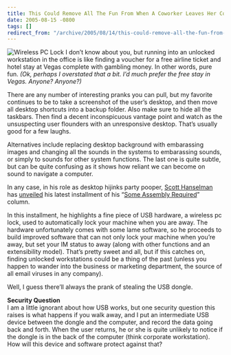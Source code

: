 ```yaml
---
title: This Could Remove All The Fun From When A Coworker Leaves Her Computer Unlocked
date: 2005-08-15 -0800
tags: []
redirect_from: "/archive/2005/08/14/this-could-remove-all-the-fun-from-when-a-coworker-leaves-her-computer-unlocked.aspx/"
---
```


![Wireless PC Lock](https://haacked.com/images/wirelesspclock.gif) I
don’t know about you, but running into an unlocked workstation in the
office is like finding a voucher for a free airline ticket and hotel
stay at Vegas complete with gambling money. In other words, pure fun.
*(Ok, perhaps I overstated that a bit. I’d much prefer the free stay in
Vegas. Anyone? Anyone?)*

There are any number of interesting pranks you can pull, but my favorite
continues to be to take a screenshot of the user’s desktop, and then
move all desktop shortcuts into a backup folder. Also make sure to hide
all the taskbars. Then find a decent inconspicuous vantage point and
watch as the unsuspecting user flounders with an unresponsive desktop.
That’s usually good for a few laughs.

Alternatives include replacing desktop background with embarassing
images and changing all the sounds in the systems to embarassing sounds,
or simply to sounds for other system functions. The last one is quite
subtle, but can be quite confusing as it shows how reliant we can become
on sound to navigate a computer.

In any case, in his role as desktop hijinks party pooper, [Scott
Hanselman](http://www.hanselman.com/blog/) has
[unveiled](http://www.hanselman.com/blog/PermaLink,guid,e2f7b2ed-27b9-471d-97b3-e3fed7dd0b8c.aspx)
his latest installment of his “[Some Assembly
Required](http://msdn.microsoft.com/coding4fun/someassemblyrequired/isthatyou/default.aspx)”
column.

In this installment, he highlights a fine piece of USB hardware, a
wireless pc lock, used to automatically lock your machine when you are
away. The hardware unfortunately comes with some lame software, so he
proceeds to build improved software that can not only lock your machine
when you’re away, but set your IM status to away (along with other
functions and an extensibility model). That’s pretty sweet and all, but
if this catches on, finding unlocked workstations could be a thing of
the past (unless you happen to wander into the business or marketing
department, the source of all email viruses in any company).

Well, I guess there’ll always the prank of stealing the USB dongle.

**Security Question**\
 I am a little ignorant about how USB works, but one security question
this raises is what happens if you walk away, and I put an intermediate
USB device between the dongle and the computer, and record the data
going back and forth. When the user returns, he or she is quite unlikely
to notice if the dongle is in the back of the computer (think corporate
workstation). How will this device and software protect against that?

